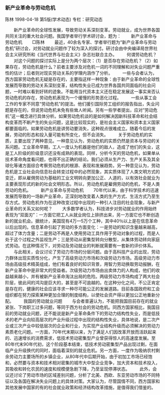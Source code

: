 ### 新产业革命与劳动危机
陈林
1998-04-18
第5版(学术动态)
专栏：研究动态

　　新产业革命的全球性发展，导致劳动关系深刻变革。劳动就业，成为世界各国共同关注的重大社会问题。我国学者举行学术研讨会，题为：
　　新产业革命与劳动危机
　　□陈林
　　最近，40余名专家、学者举行题为“新产业革命与劳动危机”研讨会，对劳动就业问题作了较为深入的探讨。研讨会由中央编译局世界社会主义研究所和《当代世界与社会主义》杂志社联合主办。
　　何谓劳动危机？
　　对这个问题的探讨实际上是分为两个层次：（1）是否存在劳动危机？（2）如果存在，劳动危机是什么？前者主要涉及对危机一词的不同理解和对失业问题严重性的估计；后者则对现实劳动关系的学理内涵作了分析。
　　一些与会者认为，西方国家劳动危机无疑是存在的，主要指这样一种现象：由于新产业革命的全球性发展而导致的劳动关系深刻变革，结构性失业已成为世界各国共同面临的社会问题，一时难以看到好转的迹象。不能用当代资本主义还在稳定发展这一事实来否认劳动危机的存在，劳动危机表现为一个缓慢的形势恶化过程。
　　一些从事工会工作的专家不同意“劳动危机”的提法。他们援引国际劳工组织的报告指出，失业问题是存在的，但说劳动危机未免有些耸人听闻。另有一些学者提出，应对“劳动危机”这一概念进行具体分析。如果劳动危机谈的是如何解决因新科技革命和社会结构变革而不断产生的失业问题，这是比较现实的，是社会主义国家和资本主义国家都要面临的。如果劳动危机是讲劳动要消失，这种观点很难成立。随着今后的发展，劳动的形态和投入量可能有所变化，但不会消失。
　　关于劳动危机的实质，主要出现了两种意见。一种意见认为，劳动危机的实质仍然是资本与劳动的关系问题。工业革命早期，工人一度认为机器是他们的敌人，造成了他们的失业，这是工人阶级的阶级意识还没有成熟的表现。同样，分析今天的劳动危机，如果单从技术革命角度看问题，也得不出正确的结论。我们必须从生产力、生产关系及其全球化等诸方面综合考察劳动危机的根源、表现和发展趋势。另一种意见认为，劳动危机是工业社会向信息社会转变过程中的必然现象，其实质体现了人类文明方式的变迁，即从雇佣劳动为基础的工业文明转向更加公正、人道的，以有效社会就业为主要表现形式的新的社会文明形态。所以，劳动危机是雇佣劳动的危机，不是人类劳动的危机。
　　新产业革命与劳动危机
　　70年代以来，由于科学技术的迅速发展而导致的一场新产业革命，正深刻地改变着人类的生产方式、生活方式乃至生存方式。劳动危机作为在这种改变过程中出现的一种引人注目的社会现象，与新产业革命的关系又如何呢？
　　大多数学者认为，科技进步对劳动就业的作用始终表现为“双面刃”：一方面它把工人从就业岗位上排挤出来，另一方面它也不断创造新的就业机会。据统计，美国现有4万—5万个工种，其中40％以上是在信息革命以后出现的。信息革命引起了劳动的多方面变化：一是劳动的知识含量越来越高，超过了体力含量；二是劳动不再是人使用劳动工具作用于劳动对象的过程，而是人处于这个过程之外监视生产；三是劳动从密集型转向分散型，从集体劳动转向家庭式劳动。在这种情况下，对劳动及劳动就业的判断就需要有一套新的评价体系。
　　与此相关，会议讨论了劳动力市场的分层问题。由于高科技产业的出现，劳动力群体出现实质性分化，产生了高级劳动力市场和次级劳动力市场。高级劳动力市场由高级技术精英组成，他们有着良好的知识背景，用智力劳动换取劳动报酬，在新产业革命中是非常大的受益者。次级劳动力市场由出卖体力的人构成，他们的收益越来越小，并有被新产业革命淘汰出局的危险。两级劳动力市场构成了两大社会阶层，彼此间的鸿沟是巨大的，甚至是不可逾越的。在这种分化之间，不公正肯定是存在的，健康的社会应该寻求一种尽可能公正的发展道路。目前各国政府和工会组织都在努力探索某种更加合理的制度结构，以使社会资产得以更加公正地重新分配。
　　我国的劳动就业问题
　　与会者普遍认为，不能把我国目前存在的就业紧张、下岗职工过多问题，等同于西方社会的劳动危机。同西方国家相比，我国目前的劳动就业问题，还不能说是新产业革命条件下的劳动力结构性失业，而是低技术的老产业向较高层次的产业升级过程中出现的结构性失业，具体地说，是二次产业或三次产业中较低层次的企业和行业，为实现产业结构升级而必须解决的劳动力素质老化问题。一方面，70年代末期以来，为了满足人们因改革开放而活跃起来的、迅速增长的消费需求，低技术劳动密集型产业曾获得惊人的高速度发展。至80年代末90年代初，这个阶段基本结束，低技术劳动密集型产品出现过剩，在面临产业升级换代的同时，面临着深刻的就业危机。另一方面，一度作为吸纳农村剩余劳动力主要场所的乡镇企业，从80年代中后期开始，由于初加工市场已经饱和，必然要与资本和技术相对密集的城市大中型企业竞争，加大资本和技术投入，其吸收和转化农民的速度和规模便急剧下降，乃至呈现停滞状态。
　　此外，会议还讨论了劳动市场的区域差别问题，分析了北美、西欧、东亚劳动市场的不同特征以及各国在解决失业问题上的具体对策。大家认为，尽管国情不同，西方国家和其他发展中国家的有的社会就业政策和经济结构改革措施，是值得我们借鉴的。
